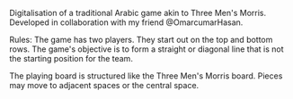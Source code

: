 Digitalisation of a traditional Arabic game akin to Three Men's Morris.
Developed in collaboration with my friend @OmarcumarHasan.

Rules:
The game has two players. They start out on the top and bottom rows. The 
game's objective is to form a straight or diagonal line that is not the 
starting position for the team.

The playing board is structured like the Three Men's Morris board. Pieces 
may move to adjacent spaces or the central space.
